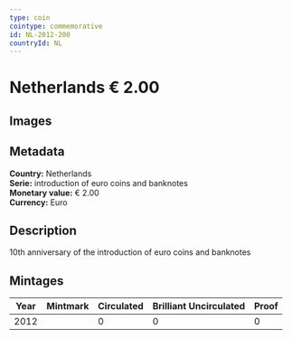 ```yaml
---
type: coin
cointype: commemorative
id: NL-2012-200
countryId: NL
---
```


# Netherlands € 2.00

## Images


## Metadata

**Country:** Netherlands\
**Serie:** introduction of euro coins and banknotes\
**Monetary value:** € 2.00\
**Currency:** Euro

## Description
10th anniversary of the introduction of euro coins and banknotes

## Mintages

| Year | Mintmark | Circulated | Brilliant Uncirculated | Proof |
| ---- | -------- | ---------- | ---------------------- | ----- |
| 2012 |  | 0| 0 | 0 |
